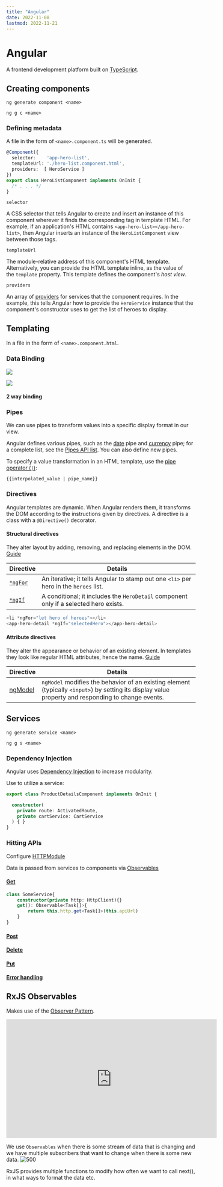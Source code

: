 ```yaml
---
title: "Angular"
date: 2022-11-08
lastmod: 2022-11-21
---
```

# Angular
A frontend development platform built on [TypeScript](Notes/TypeScript.md).

## Creating components
```console
ng generate component <name>

ng g c <name>
```

### Defining metadata
A file in the form of `<name>.component.ts` will be generated.

```typescript
@Component({
  selector:    'app-hero-list',
  templateUrl: './hero-list.component.html',
  providers:  [ HeroService ]
})
export class HeroListComponent implements OnInit {
  /* . . . */
}
```

`selector`

A CSS selector that tells Angular to create and insert an instance of this component wherever it finds the corresponding tag in template HTML. For example, if an application's HTML contains `<app-hero-list></app-hero-list>`, then Angular inserts an instance of the `HeroListComponent` view between those tags.

`templateUrl`

The module-relative address of this component's HTML template. Alternatively, you can provide the HTML template inline, as the value of the `template` property. This template defines the component's _host view_.

`providers`

An array of [providers](https://angular.io/guide/glossary#provider) for services that the component requires. In the example, this tells Angular how to provide the `HeroService` instance that the component's constructor uses to get the list of heroes to display.


## Templating
In a file in the form of `<name>.component.html`.

### Data Binding
![](https://i.imgur.com/emwdOkY.png)

![](https://i.imgur.com/D3fnw4j.png)

#### 2 way binding


### Pipes
We can use pipes to transform values into a specific display format in our view. 

Angular defines various pipes, such as the [date](https://angular.io/api/common/DatePipe) pipe and [currency](https://angular.io/api/common/CurrencyPipe) pipe; for a complete list, see the [Pipes API list](https://angular.io/api?type=pipe). You can also define new pipes.

To specify a value transformation in an HTML template, use the [pipe operator (`|`)](https://angular.io/guide/pipes): 
```
{{interpolated_value | pipe_name}}
```

### Directives
Angular templates are dynamic. When Angular renders them, it transforms the DOM according to the instructions given by directives. A directive is a class with a ``@Directive()`` decorator.

#### Structural directives
They alter layout by adding, removing, and replacing elements in the DOM. [Guide]()

| Directive                                                      | Details                                                                               |
| -------------------------------------------------------------- | ------------------------------------------------------------------------------------- |
| [`*ngFor`](https://angular.io/guide/built-in-directives#ngFor) | An iterative; it tells Angular to stamp out one `<li>` per hero in the `heroes` list. |
|[`*ngIf`](https://angular.io/guide/built-in-directives#ngIf)                                                                |A conditional; it includes the `HeroDetail` component only if a selected hero exists.|                                                                                       |

```typescript
<li *ngFor="let hero of heroes"></li>
<app-hero-detail *ngIf="selectedHero"></app-hero-detail>
```

#### Attribute directives
They alter the appearance or behavior of an existing element. In templates they look like regular HTML attributes, hence the name. [Guide](https://angular.io/guide/attribute-directives)

| Directive | Details |
| --------- | ------- |
| [ngModel](https://angular.io/api/forms/NgModel) | `ngModel` modifies the behavior of an existing element (typically `<input>`) by setting its display value property and responding to change events.        |



## Services
```
ng generate service <name>

ng g s <name>
```

### Dependency Injection
Angular uses [Dependency Injection](Notes/Dependency%20Injection.md) to increase modularity.

Use [](Notes/Dependency%20Injection.md#Constructor%20injection%20%7CConstructor%20Injection) to utilize a service:
```typescript
export class ProductDetailsComponent implements OnInit {

  constructor(
    private route: ActivatedRoute,
    private cartService: CartService
  ) { }
}
```

### Hitting APIs
Configure [HTTPModule](https://angular.io/start/start-data#configure-appmodule-to-use-httpclient)

Data is passed from services to components via [Observables](https://angular.io/guide/observables)
#### [Get](https://angular.io/guide/http#requesting-data-from-a-server)
```typescript
class SomeService{
	constructor(private http: HttpClient){}
	get(): Observable<Task[]>{
		return this.http.get<Task[]>(this.apiUrl)
	}
}
```
#### [Post](https://angular.io/guide/http#making-a-post-request)
#### [Delete](https://angular.io/guide/http#making-a-delete-request)
#### [Put](https://angular.io/guide/http#making-a-put-request)
#### [Error handling](https://angular.io/guide/http#handling-request-errors)

## RxJS Observables
Makes use of the [Observer Pattern](Notes/Observer%20Pattern.md).

<iframe width="560" height="315" src="https://www.youtube.com/embed/T9wOu11uU6U" title="YouTube video player" frameborder="0" allow="accelerometer; autoplay; clipboard-write; encrypted-media; gyroscope; picture-in-picture" allowfullscreen></iframe>

We use `Observables` when there is some stream of data that is changing and we have multiple subscribers that want to change when there is some new data.
![500](https://i.imgur.com/aoiTL89.png)

RxJS provides multiple functions to modify how often we want to call next(), in what ways to format the data etc. 
